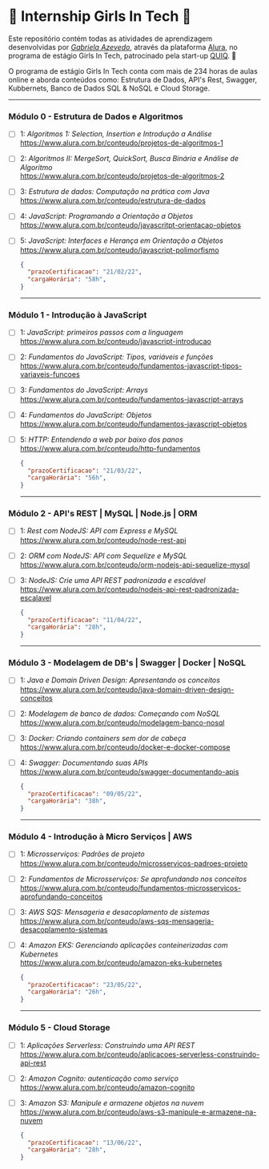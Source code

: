 # 🚀 Internship Girls In Tech 🚀 

Este repositório contém todas as atividades de aprendizagem desenvolvidas por _[Gabriela Azevedo](https://www.linkedin.com/in/gabiazevedoms/)_, através da plataforma [Alura](https://www.alura.com.br/), no programa de estágio Girls In Tech, patrocinado pela start-up [QUIQ](https://somosquiq.com/?utm_source=google&utm_medium=cpc&utm_campaign=gen-delivery&utm_content=institucional&palavra=somos%20quiq&gclid=CjwKCAiA_omPBhBBEiwAcg7smcPFx5l2i_ybppMAbqxBSPyWSJWwN9-DjRcS37b1Dg4hzS1_7oHrtxoCCMwQAvD_BwE). :rocket:

O programa de estágio Girls In Tech conta com mais de 234 horas de aulas online e aborda conteúdos como: Estrutura de Dados, API's Rest, Swagger, Kubbernets, Banco de Dados SQL & NoSQL e Cloud Storage.

---

### Módulo 0 - Estrutura de Dados e Algoritmos

- [ ] 1: _Algoritmos 1: Selection, Insertion e Introdução a Análise_<br>
  https://www.alura.com.br/conteudo/projetos-de-algoritmos-1
- [ ] 2: _Algoritmos II: MergeSort, QuickSort, Busca Binária e Análise de Algoritmo_<br>
  https://www.alura.com.br/conteudo/projetos-de-algoritmos-2
- [ ] 3: _Estrutura de dados: Computação na prática com Java_<br>
  https://www.alura.com.br/conteudo/estrutura-de-dados
- [ ] 4: _JavaScript: Programando a Orientação a Objetos_<br>
  https://www.alura.com.br/conteudo/javascritpt-orientacao-objetos
- [ ] 5: _JavaScript: Interfaces e Herança em Orientação a Objetos_<br>
  https://www.alura.com.br/conteudo/javascript-polimorfismo
  
    ```json
  {
      "prazoCertificacao": "21/02/22",
      "cargaHorária": "58h",
  }
  
  ```
  ---

### Módulo 1 - Introdução à JavaScript

- [ ] 1: _JavaScript: primeiros passos com a linguagem_<br>
  https://www.alura.com.br/conteudo/javascript-introducao
- [ ] 2: _Fundamentos do JavaScript: Tipos, variáveis e funções_<br>
  https://www.alura.com.br/conteudo/fundamentos-javascript-tipos-variaveis-funcoes
- [ ] 3: _Fundamentos do JavaScript: Arrays_<br>
  https://www.alura.com.br/conteudo/fundamentos-javascript-arrays
- [ ] 4: _Fundamentos do JavaScript: Objetos_<br>
  https://www.alura.com.br/conteudo/fundamentos-javascript-objetos
- [ ] 5: _HTTP: Entendendo a web por baixo dos panos_<br>
  https://www.alura.com.br/conteudo/http-fundamentos
  
  ```json
  {
    "prazoCertificacao": "21/03/22",
    "cargaHorária": "56h",
  }
  
  ```
  ---

### Módulo 2 - API's REST | MySQL | Node.js | ORM

- [ ] 1: _Rest com NodeJS: API com Express e MySQL_<br>
  https://www.alura.com.br/conteudo/node-rest-api
- [ ] 2: _ORM com NodeJS: API com Sequelize e MySQL_<br>
  https://www.alura.com.br/conteudo/orm-nodejs-api-sequelize-mysql
- [ ] 3: _NodeJS: Crie uma API REST padronizada e escalável_<br>
  https://www.alura.com.br/conteudo/nodejs-api-rest-padronizada-escalavel
  
    ```json
  {
      "prazoCertificacao": "11/04/22",
      "cargaHorária": "28h",
  }
  
  ```
  ---

### Módulo 3 - Modelagem de DB's | Swagger | Docker | NoSQL

- [ ] 1: _Java e Domain Driven Design: Apresentando os conceitos_<br>
  https://www.alura.com.br/conteudo/java-domain-driven-design-conceitos
- [ ] 2: _Modelagem de banco de dados: Começando com NoSQL_<br>
  https://www.alura.com.br/conteudo/modelagem-banco-nosql
- [ ] 3: _Docker: Criando containers sem dor de cabeça_<br>
  https://www.alura.com.br/conteudo/docker-e-docker-compose
- [ ] 4: _Swagger: Documentando suas APIs_<br>
  https://www.alura.com.br/conteudo/swagger-documentando-apis
  
    ```json
  {
      "prazoCertificacao": "09/05/22",
      "cargaHorária": "38h",
  }
  
  ```
  ---
 
### Módulo 4 - Introdução à Micro Serviços | AWS

- [ ] 1: _Microsserviços: Padrões de projeto_<br>
  https://www.alura.com.br/conteudo/microsservicos-padroes-projeto
- [ ] 2: _Fundamentos de Microsserviços: Se aprofundando nos conceitos_<br>
  https://www.alura.com.br/conteudo/fundamentos-microsservicos-aprofundando-conceitos
- [ ] 3: _AWS SQS: Mensageria e desacoplamento de sistemas_<br>
  https://www.alura.com.br/conteudo/aws-sqs-mensageria-desacoplamento-sistemas
- [ ] 4: _Amazon EKS: Gerenciando aplicações conteinerizadas com Kubernetes_<br>
  https://www.alura.com.br/conteudo/amazon-eks-kubernetes
  
    ```json
  {
      "prazoCertificacao": "23/05/22",
      "cargaHorária": "26h",
  }
  
  ```
  ---

### Módulo 5 - Cloud Storage

- [ ] 1: _Aplicações Serverless: Construindo uma API REST_<br>
  https://www.alura.com.br/conteudo/aplicacoes-serverless-construindo-api-rest
- [ ] 2: _Amazon Cognito: autenticação como serviço_<br>
  https://www.alura.com.br/conteudo/amazon-cognito
- [ ] 3: _Amazon S3: Manipule e armazene objetos na nuvem_<br>
  https://www.alura.com.br/conteudo/aws-s3-manipule-e-armazene-na-nuvem
  
    ```json
  {
      "prazoCertificacao": "13/06/22",
      "cargaHorária": "28h",
  }
  
  ```
